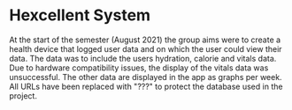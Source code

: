 # Hexcellent System
At the start of the semester (August 2021) the group aims were to create a health device that logged user data and on which the user could view their data. 
The data was to include the users hydration, calorie and vitals data. Due to hardware compatibility issues, the display of the vitals data was unsuccessful. 
The other data are displayed in the app as graphs per week.
All URLs have been replaced with "???" to protect the database used in the project. 
